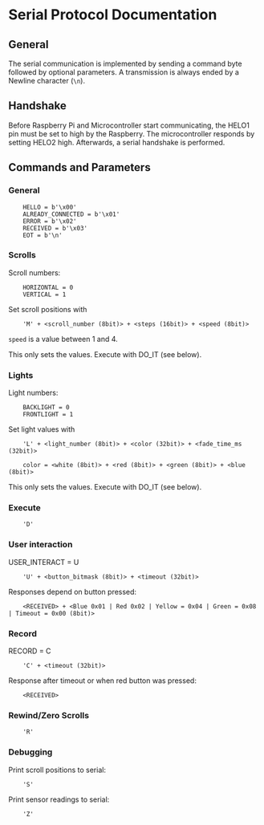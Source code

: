 # Serial Protocol Documentation

## General

The serial communication is implemented by sending a command byte followed by optional parameters. A transmission is always ended by a Newline character (`\n`).

## Handshake

Before Raspberry Pi and Microcontroller start communicating, the HELO1 pin must be set to high by the Raspberry. The microcontroller responds by setting HELO2 high. Afterwards, a serial handshake is performed.

## Commands and Parameters
    
### General

        HELLO = b'\x00'
        ALREADY_CONNECTED = b'\x01'
        ERROR = b'\x02'
        RECEIVED = b'\x03'
        EOT = b'\n'
        
### Scrolls

Scroll numbers:

        HORIZONTAL = 0
        VERTICAL = 1

Set scroll positions with

        'M' + <scroll_number (8bit)> + <steps (16bit)> + <speed (8bit)>
        
`speed` is a value between 1 and 4.
        
This only sets the values. Execute with DO_IT (see below).

### Lights

Light numbers:

        BACKLIGHT = 0
        FRONTLIGHT = 1

Set light values with

        'L' + <light_number (8bit)> + <color (32bit)> + <fade_time_ms (32bit)>
        
        color = <white (8bit)> + <red (8bit)> + <green (8bit)> + <blue (8bit)>
        
This only sets the values. Execute with DO_IT (see below).

### Execute

        'D'

### User interaction

USER_INTERACT = U
    
        'U' + <button_bitmask (8bit)> + <timeout (32bit)>
        
Responses depend on button pressed:

        <RECEIVED> + <Blue 0x01 | Red 0x02 | Yellow = 0x04 | Green = 0x08 | Timeout = 0x00 (8bit)>

### Record
  
RECORD = C

        'C' + <timeout (32bit)>
        
Response after timeout or when red button was pressed:

        <RECEIVED>
    
### Rewind/Zero Scrolls

        'R'

### Debugging

Print scroll positions to serial:

        'S'

Print sensor readings to serial:
        
        'Z'



